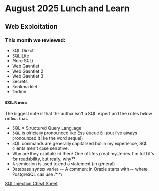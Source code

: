 # August 2025 Lunch and Learn

## Web Exploitation

### This month we reviewed:
- SQL Direct
- SQLiLite
- More SQLi
- Web Gauntlet
- Web Gauntlet 2
- Web Gauntlet 3
- Secrets
- Bookmarklet
- findme

#### SQL Notes

The biggest note is that the author isn't a SQL expert and the notes below reflect that.

- SQL = Structured Query Language
- SQL is officially pronounced like Ess Queue Ell  (but I've always pronounced it like the word sequel)
- SQL commands are generally capitalized but in my experience, SQL clients aren't case sensitive.
- Why are they capitalized then?  One of lifes great mysteries.  I'm told it's for readability, but really, why??
- A semicolon is used to end a statement (in general)
- Database syntax varies
-- A comment in Oracle starts with -- where PostgreSQL can use /* */

[SQL Injection Cheat Sheet](https://portswigger.net/web-security/sql-injection/cheat-sheet)

